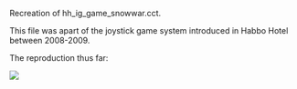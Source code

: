 Recreation of hh_ig_game_snowwar.cct.

This file was apart of the joystick game system introduced in Habbo Hotel between 2008-2009.

The reproduction thus far:

![](https://i.imgur.com/qqoYjwQ.png)